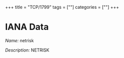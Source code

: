 +++
title = "TCP/1799"
tags = [""]
categories = [""]
+++

# IANA Data

_Name:_ netrisk

_Description:_ NETRISK

